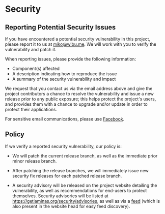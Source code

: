 # Security

## Reporting Potential Security Issues

If you have encountered a potential security vulnerability in this project,
please report it to us at <miko@wibu.me>. We will work with you to
verify the vulnerability and patch it.

When reporting issues, please provide the following information:

- Component(s) affected
- A description indicating how to reproduce the issue
- A summary of the security vulnerability and impact

We request that you contact us via the email address above and give the
project contributors a chance to resolve the vulnerability and issue a new
release prior to any public exposure; this helps protect the project's
users, and provides them with a chance to upgrade and/or update in order to
protect their applications.

For sensitive email communications, please use
[Facebook](https://facebook.com/nyakko.neko).

## Policy

If we verify a reported security vulnerability, our policy is:

- We will patch the current release branch, as well as the immediate prior minor
  release branch.

- After patching the release branches, we will immediately issue new security
  fix releases for each patched release branch.

- A security advisory will be released on the project website detailing the
  vulnerability, as well as recommendations for end-users to protect themselves.
  Security advisories will be listed at https://getlaminas.org/security/advisories,
  as well as via a [feed](https://getlaminas.org/security/feed) (which is also
  present in the website head for easy feed discovery).
